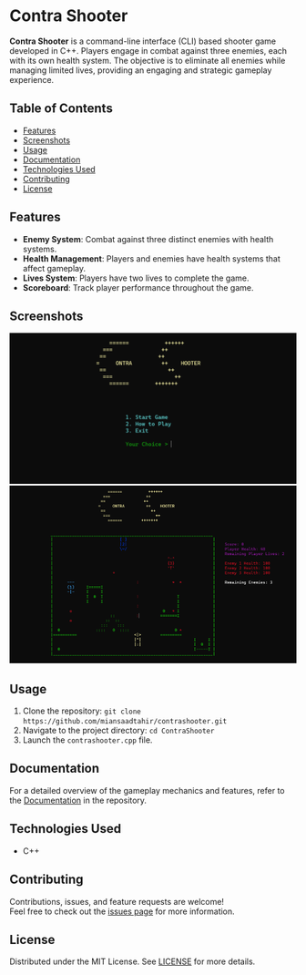 # Contra Shooter

**Contra Shooter** is a command-line interface (CLI) based shooter game developed in C++. Players engage in combat against three enemies, each with its own health system. The objective is to eliminate all enemies while managing limited lives, providing an engaging and strategic gameplay experience.

## Table of Contents
- [Features](#features)
- [Screenshots](#screenshots)
- [Usage](#usage)
- [Documentation](#documentation)
- [Technologies Used](#technologies-used)
- [Contributing](#contributing)
- [License](#license)

## Features
- **Enemy System**: Combat against three distinct enemies with health systems.
- **Health Management**: Players and enemies have health systems that affect gameplay.
- **Lives System**: Players have two lives to complete the game.
- **Scoreboard**: Track player performance throughout the game.

## Screenshots
![Screenshot](assets/1.png)
![Screenshot](assets/2.png)

## Usage
1. Clone the repository:
   `git clone https://github.com/miansaadtahir/contrashooter.git`
2. Navigate to the project directory:
   `cd ContraShooter`
3. Launch the `contrashooter.cpp` file.

## Documentation
For a detailed overview of the gameplay mechanics and features, refer to the [Documentation](./documentation/documentation.docx) in the repository.

## Technologies Used
- C++

## Contributing
Contributions, issues, and feature requests are welcome!  
Feel free to check out the [issues page](https://github.com/yourusername/contrashooter/issues) for more information.

## License
Distributed under the MIT License. See [LICENSE](./LICENSE) for more details.
